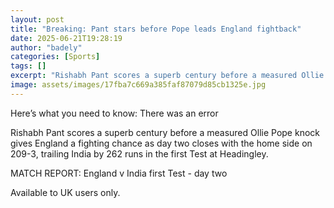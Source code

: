 ```yaml
---
layout: post
title: "Breaking: Pant stars before Pope leads England fightback"
date: 2025-06-21T19:28:19
author: "badely"
categories: [Sports]
tags: []
excerpt: "Rishabh Pant scores a superb century before a measured Ollie Pope knock gives England a fighting chance as the home side trail India by 262 runs in th"
image: assets/images/17fba7c669a385faf87079d85cb1325e.jpg
---
```


Here’s what you need to know: There was an error

Rishabh Pant scores a superb century before a measured Ollie Pope knock gives England a fighting chance as day two closes with the home side on 209-3, trailing India by 262 runs in the first Test at Headingley.

MATCH REPORT: England v India first Test - day two

Available to UK users only.

